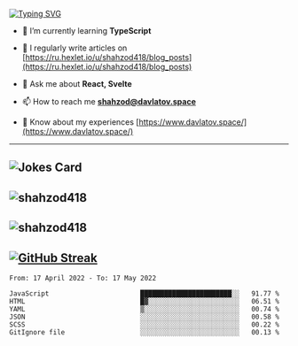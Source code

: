 [![Typing SVG](https://readme-typing-svg.herokuapp.com?font=Turret+Road&height=30&lines=HI!+I%60m+Frontend+Developer)](https://git.io/typing-svg)

- 🌱 I’m currently learning **TypeScript**

- 📝 I regularly write articles on [https://ru.hexlet.io/u/shahzod418/blog_posts](https://ru.hexlet.io/u/shahzod418/blog_posts)

- 💬 Ask me about **React, Svelte**

- 📫 How to reach me **shahzod@davlatov.space**

- 📄 Know about my experiences [https://www.davlatov.space/](https://www.davlatov.space/)

---
![Jokes Card](https://readme-jokes.vercel.app/api?theme=radical)
---
![shahzod418](https://github-readme-stats.vercel.app/api/top-langs?username=shahzod418&show_icons=true&theme=radical&locale=en&layout=compact)
---
![shahzod418](https://github-readme-stats.vercel.app/api?username=shahzod418&show_icons=true&theme=radical&locale=en&count_private=true)
---
[![GitHub Streak](http://github-readme-streak-stats.herokuapp.com?user=shahzod418&theme=radical&date_format=M%20j%5B%2C%20Y%5D)](https://git.io/streak-stats)
---
<!--START_SECTION:waka-->

```text
From: 17 April 2022 - To: 17 May 2022

JavaScript                       ███████████████████████░░   91.77 %
HTML                             █▓░░░░░░░░░░░░░░░░░░░░░░░   06.51 %
YAML                             ▒░░░░░░░░░░░░░░░░░░░░░░░░   00.74 %
JSON                             ░░░░░░░░░░░░░░░░░░░░░░░░░   00.58 %
SCSS                             ░░░░░░░░░░░░░░░░░░░░░░░░░   00.22 %
GitIgnore file                   ░░░░░░░░░░░░░░░░░░░░░░░░░   00.13 %
```

<!--END_SECTION:waka-->
